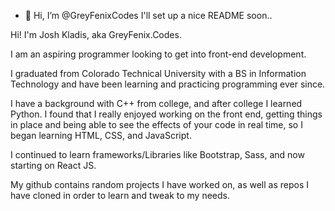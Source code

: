 - 👋 Hi, I’m @GreyFenixCodes
I'll set up a nice README soon..


Hi! I'm Josh Kladis, aka GreyFenix.Codes.

I am an aspiring programmer looking to get into front-end development.

I graduated from Colorado Technical University with a BS in Information Technology and have been learning and practicing programming ever since.

I have a background with C++ from college, and after college I learned Python. I found that I really enjoyed working on the front end, getting things in place and being able to see the effects of your code in real time,  so I began learning HTML, CSS, and JavaScript.

I continued to learn frameworks/Libraries like Bootstrap, Sass, and now starting on React JS.

My github contains random projects I have worked on, as well as repos I have cloned in order to learn and tweak to my needs.
